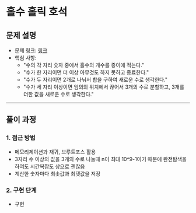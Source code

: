 # 홀수 홀릭 호석

## 문제 설명
- 문제 링크: [링크](https://www.acmicpc.net/problem/20164)
- 핵심 사항:
  - "수의 각 자리 숫자 중에서 홀수의 개수를 종이에 적는다."
  - "수가 한 자리이면 더 이상 아무것도 하지 못하고 종료한다."
  - "수가 두 자리이면 2개로 나눠서 합을 구하여 새로운 수로 생각한다."
  - "수가 세 자리 이상이면 임의의 위치에서 끊어서 3개의 수로 분할하고, 3개를 더한 값을 새로운 수로 생각한다."
---

## 풀이 과정

### 1. **접근 방법**
- 메모리제이션과 재귀, 브루트포스 활용
- 3자리 수 이상의 값을 3개의 수로 나눌때 n이 최대 10^9-1이기 때문에 완전탐색을 하여도 시간복잡도 상으로 괜찮음
- 계산한 숫자마다 최솟값과 최댓값을 저장

### 2. **구현 단계**
- 구현
